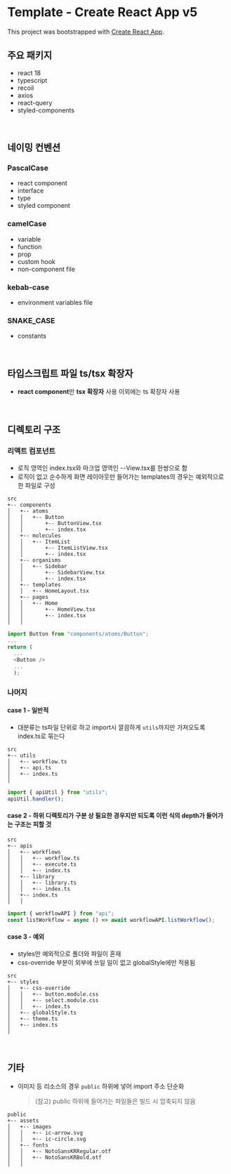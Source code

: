 # Template - Create React App v5

This project was bootstrapped with [Create React App](https://github.com/facebook/create-react-app).

## 주요 패키지

- react 18
- typescript
- recoil
- axios
- react-query
- styled-components

<br />

## 네이밍 컨벤션

### PascalCase

- react component
- interface
- type
- styled component

### camelCase

- variable
- function
- prop
- custom hook
- non-component file

### kebab-case

- environment variables file

### SNAKE_CASE

- constants

<br />

## 타입스크립트 파일 ts/tsx 확장자

- **react component**만 **tsx 확장자** 사용 이외에는 ts 확장자 사용

<br />

## 디렉토리 구조

### 리액트 컴포넌트

- 로직 영역인 index.tsx와 마크업 영역인 --View.tsx를 한쌍으로 함
- 로직이 없고 순수하게 화면 레이아웃만 들어가는 templates의 경우는 예외적으로 한 파일로 구성

```
src
+-- components
│   +-- atoms
│   │   +-- Button
│   │       +-- ButtonView.tsx
│   │       +-- index.tsx
│   +-- molecules
│   │   +-- ItemList
│   │       +-- ItemListView.tsx
│   │       +-- index.tsx
│   +-- organisms
│   │   +-- Sidebar
│   │       +-- SidebarView.tsx
│   │       +-- index.tsx
│   +-- templates
│   │   +-- HomeLayout.tsx
│   +-- pages
│   │   +-- Home
│   │       +-- HomeView.tsx
│   │       +-- index.tsx
│   │
```

```typescript
import Button from "components/atoms/Button";
...
return (
  ...
  <Button />
  ...
  );
```

### 나머지

#### case 1 - 일반적

- 대분류는 ts파일 단위로 하고 import시 깔끔하게 `utils`까지만 가져오도록 index.ts로 묶는다

```
src
+-- utils
│   +-- workflow.ts
│   +-- api.ts
│   +-- index.ts
│
```

```typescript
import { apiUtil } from "utils";
apiUtil.handler();
```

#### case 2 - 하위 디렉토리가 구분 상 필요한 경우지만 되도록 이런 식의 depth가 들어가는 구조는 피할 것

```
src
+-- apis
│   +-- workflows
│   │   +-- workflow.ts
│   │   +-- execute.ts
│   │   +-- index.ts
│   +-- library
│   │   +-- library.ts
│   │   +-- index.ts
│   +-- index.ts
│   │
```

```typescript
import { workflowAPI } from "api";
const listWorkflow = async () => await workflowAPI.listWorkflow();
```

#### case 3 - 예외

- styles만 예외적으로 폴더와 파일이 혼재
- css-override 부분이 외부에 쓰일 일이 없고 globalStyle에만 적용됨

```
src
+-- styles
│   +-- css-override
│   │   +-- button.module.css
│   │   +-- select.module.css
│   │   +-- index.ts
│   +-- globalStyle.ts
│   +-- theme.ts
│   +-- index.ts
│
```

<br />

## 기타

- 이미지 등 리소스의 경우 `public` 하위에 넣어 import 주소 단순화
  > (참고) public 하위에 들어가는 파일들은 빌드 시 압축되지 않음

```
public
+-- assets
│   +-- images
│   │   +-- ic-arrow.svg
│   │   +-- ic-circle.svg
│   +-- fonts
│   │   +-- NotoSansKRRegular.otf
│   │   +-- NotoSansKRBold.otf
│   │
```

